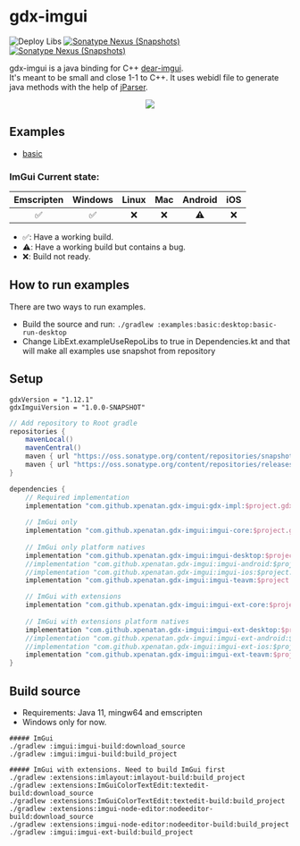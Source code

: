 # gdx-imgui
![Deploy Libs](https://github.com/xpenatan/gdx-imgui/workflows/Deploy%20Libs/badge.svg)
[![Sonatype Nexus (Snapshots)](https://img.shields.io/nexus/r/com.github.xpenatan.gdx-imgui/imgui-core?nexusVersion=2&server=https%3A%2F%2Foss.sonatype.org&label=release)](https://repo.maven.apache.org/maven2/com/github/xpenatan/gdx-imgui/)
[![Sonatype Nexus (Snapshots)](https://img.shields.io/nexus/s/com.github.xpenatan.gdx-imgui/imgui-core?server=https%3A%2F%2Foss.sonatype.org&label=snapshot)](https://oss.sonatype.org/content/repositories/snapshots/com/github/xpenatan/gdx-imgui/)


gdx-imgui is a java binding for C++ [dear-imgui](https://github.com/ocornut/imgui). <br>
It's meant to be small and close 1-1 to C++. It uses webidl file to generate java methods with the help of [jParser](https://github.com/xpenatan/jParser).

<p align="center"><img src="https://i.imgur.com/rXk4Aq0.gif"/></p>

## Examples
* [basic](https://xpenatan.github.io/gdx-imgui/basic/)

### ImGui Current state:

| Emscripten | Windows | Linux | Mac | Android | iOS |
|:----------:|:-------:|:-----:|:---:|:-------:|:---:|
|     ✅      | ✅ | ❌ | ❌ | ⚠️ | ❌ |

* ✅: Have a working build.
* ⚠️: Have a working build but contains a bug.
* ❌: Build not ready.

## How to run examples
There are two ways to run examples. 
* Build the source and run:
```./gradlew :examples:basic:desktop:basic-run-desktop```
* Change LibExt.exampleUseRepoLibs to true in Dependencies.kt and that will make all examples use snapshot from repository

## Setup

    gdxVersion = "1.12.1"
    gdxImguiVersion = "1.0.0-SNAPSHOT"

```groovy
// Add repository to Root gradle
repositories {
    mavenLocal()
    mavenCentral()
    maven { url "https://oss.sonatype.org/content/repositories/snapshots/" }
    maven { url "https://oss.sonatype.org/content/repositories/releases/" }
}

dependencies {
    // Required implementation
    implementation "com.github.xpenatan.gdx-imgui:gdx-impl:$project.gdxImguiVersion"
    
    // ImGui only
    implementation "com.github.xpenatan.gdx-imgui:imgui-core:$project.gdxImguiVersion"
    
    // ImGui only platform natives
    implementation "com.github.xpenatan.gdx-imgui:imgui-desktop:$project.gdxImguiVersion"
    //implementation "com.github.xpenatan.gdx-imgui:imgui-android:$project.gdxImguiVersion"
    //implementation "com.github.xpenatan.gdx-imgui:imgui-ios:$project.gdxImguiVersion"
    implementation "com.github.xpenatan.gdx-imgui:imgui-teavm:$project.gdxImguiVersion"

    // ImGui with extensions
    implementation "com.github.xpenatan.gdx-imgui:imgui-ext-core:$project.gdxImguiVersion"
    
    // ImGui with extensions platform natives
    implementation "com.github.xpenatan.gdx-imgui:imgui-ext-desktop:$project.gdxImguiVersion"
    //implementation "com.github.xpenatan.gdx-imgui:imgui-ext-android:$project.gdxImguiVersion"
    //implementation "com.github.xpenatan.gdx-imgui:imgui-ext-ios:$project.gdxImguiVersion"
    implementation "com.github.xpenatan.gdx-imgui:imgui-ext-teavm:$project.gdxImguiVersion"
}
```

## Build source

* Requirements: Java 11, mingw64 and emscripten
* Windows only for now.

```
##### ImGui
./gradlew :imgui:imgui-build:download_source
./gradlew :imgui:imgui-build:build_project
```
```
##### ImGui with extensions. Need to build ImGui first
./gradlew :extensions:imlayout:imlayout-build:build_project
./gradlew :extensions:ImGuiColorTextEdit:textedit-build:download_source
./gradlew :extensions:ImGuiColorTextEdit:textedit-build:build_project
./gradlew :extensions:imgui-node-editor:nodeeditor-build:download_source
./gradlew :extensions:imgui-node-editor:nodeeditor-build:build_project
./gradlew :imgui:imgui-ext-build:build_project
```